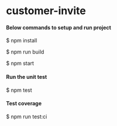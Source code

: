 # customer-invite

<h4> Below commands to setup and run project </h4>

$ npm install

$ npm run build

$ npm start


<h4> Run the unit test </h4>

$ npm test


<h4> Test coverage </h4>

$ npm run test:ci
